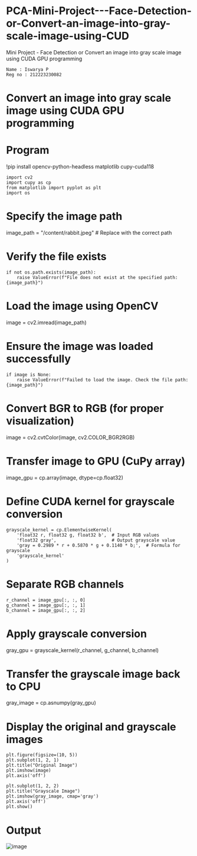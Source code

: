 # PCA-Mini-Project---Face-Detection-or-Convert-an-image-into-gray-scale-image-using-CUD
Mini Project - Face Detection or Convert an image into gray scale image using CUDA GPU programming
```
Name : Iswarya P
Reg no : 212223230082
```
# Convert an image into gray scale image using CUDA GPU programming
# Program

!pip install opencv-python-headless matplotlib cupy-cuda118
```
import cv2
import cupy as cp
from matplotlib import pyplot as plt
import os
```
# Specify the image path
image_path = "/content/rabbit.jpeg"  # Replace with the correct path

# Verify the file exists
```
if not os.path.exists(image_path):
    raise ValueError(f"File does not exist at the specified path: {image_path}")
```
# Load the image using OpenCV
image = cv2.imread(image_path)

# Ensure the image was loaded successfully
```
if image is None:
    raise ValueError(f"Failed to load the image. Check the file path: {image_path}")
```
# Convert BGR to RGB (for proper visualization)
image = cv2.cvtColor(image, cv2.COLOR_BGR2RGB)

# Transfer image to GPU (CuPy array)
image_gpu = cp.array(image, dtype=cp.float32)

# Define CUDA kernel for grayscale conversion
```
grayscale_kernel = cp.ElementwiseKernel(
    'float32 r, float32 g, float32 b',  # Input RGB values
    'float32 gray',                     # Output grayscale value
    'gray = 0.2989 * r + 0.5870 * g + 0.1140 * b;',  # Formula for grayscale
    'grayscale_kernel'
)
```
# Separate RGB channels
```
r_channel = image_gpu[:, :, 0]
g_channel = image_gpu[:, :, 1]
b_channel = image_gpu[:, :, 2]
```
# Apply grayscale conversion
gray_gpu = grayscale_kernel(r_channel, g_channel, b_channel)

# Transfer the grayscale image back to CPU
gray_image = cp.asnumpy(gray_gpu)

# Display the original and grayscale images
```
plt.figure(figsize=(10, 5))
plt.subplot(1, 2, 1)
plt.title("Original Image")
plt.imshow(image)
plt.axis('off')

plt.subplot(1, 2, 2)
plt.title("Grayscale Image")
plt.imshow(gray_image, cmap='gray')
plt.axis('off')
plt.show()
```
# Output
![image](https://github.com/user-attachments/assets/ac1d4613-382d-4355-9840-6c2529c7a8a1)
